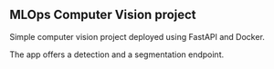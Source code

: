 ## MLOps Computer Vision project
Simple computer vision project deployed using FastAPI and Docker.

The app offers a detection and a segmentation endpoint.